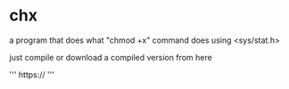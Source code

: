 # chx
a program that does what "chmod +x" command does using  &lt;sys/stat.h>

just compile or download a compiled version from here 

'''
https://
'''
